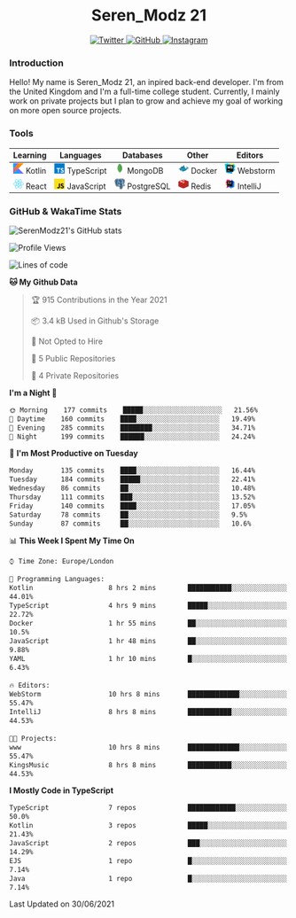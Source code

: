 <div align="center">
  <h1>Seren_Modz 21</h1>
  <a href="https://twitter.com/SerenModz21">
    <img alt="Twitter" src="https://img.shields.io/badge/twitter%20-%231DA1F2.svg?&style=for-the-badge&logo=Twitter&logoColor=white">
  </a>
  <a href="https://github.com/SerenModz21">
    <img alt="GitHub" src="https://img.shields.io/badge/github%20-%23121011.svg?&style=for-the-badge&logo=github&logoColor=white">
  </a>
  <a href="https://www.instagram.com/serenmodz21">
    <img alt="Instagram" src="https://img.shields.io/badge/instagram%20-%23E4405F.svg?&style=for-the-badge&logo=Instagram&logoColor=white">
  </a>
</div>

### Introduction

Hello! My name is Seren_Modz 21, an inpired back-end developer. I'm from the United Kingdom and I'm a full-time college student. Currently, I mainly work on private projects but I plan to grow and achieve my goal of working on more open source projects. 

### Tools

 **Learning**                                        | **Languages**                                               | **Databases**                                               | **Other**                                           | **Editors**                                                  
-----------------------------------------------------|-------------------------------------------------------------|-------------------------------------------------------------|-----------------------------------------------------|--------------------------------------------------------------
 <img width="19px" src="./assets/kotlin.svg"> Kotlin | <img width="19px" src="./assets/typescript.svg"> TypeScript | <img width="19px" src="./assets/mongodb.svg"> MongoDB       | <img width="19px" src="./assets/docker.svg"> Docker | <img width="19px" src="./assets/webstorm.svg"> Webstorm      
 <img width="19px" src="./assets/react.svg"> React   | <img width="19px" src="./assets/javascript.svg"> JavaScript | <img width="19px" src="./assets/postgresql.svg"> PostgreSQL | <img width="19px" src="./assets/redis.svg"> Redis   | <img width="19px" src="./assets/intellij-idea.svg"> IntelliJ 

### GitHub & WakaTime Stats

![SerenModz21's GitHub stats](https://github-readme-stats.vercel.app/api?username=SerenModz21&show_icons=true&theme=dark)

<!--START_SECTION:waka-->
![Profile Views](http://img.shields.io/badge/Profile%20Views-1-blue)

![Lines of code](https://img.shields.io/badge/From%20Hello%20World%20I%27ve%20Written-22823%20lines%20of%20code-blue)

**🐱 My Github Data** 

> 🏆 915 Contributions in the Year 2021
 > 
> 📦 3.4 kB Used in Github's Storage 
 > 
> 🚫 Not Opted to Hire
 > 
> 📜 5 Public Repositories 
 > 
> 🔑 4 Private Repositories  
 > 
**I'm a Night 🦉** 

```text
🌞 Morning    177 commits    █████░░░░░░░░░░░░░░░░░░░░   21.56% 
🌆 Daytime    160 commits    ████░░░░░░░░░░░░░░░░░░░░░   19.49% 
🌃 Evening    285 commits    ████████░░░░░░░░░░░░░░░░░   34.71% 
🌙 Night      199 commits    ██████░░░░░░░░░░░░░░░░░░░   24.24%

```
📅 **I'm Most Productive on Tuesday** 

```text
Monday       135 commits    ████░░░░░░░░░░░░░░░░░░░░░   16.44% 
Tuesday      184 commits    █████░░░░░░░░░░░░░░░░░░░░   22.41% 
Wednesday    86 commits     ██░░░░░░░░░░░░░░░░░░░░░░░   10.48% 
Thursday     111 commits    ███░░░░░░░░░░░░░░░░░░░░░░   13.52% 
Friday       140 commits    ████░░░░░░░░░░░░░░░░░░░░░   17.05% 
Saturday     78 commits     ██░░░░░░░░░░░░░░░░░░░░░░░   9.5% 
Sunday       87 commits     ██░░░░░░░░░░░░░░░░░░░░░░░   10.6%

```


📊 **This Week I Spent My Time On** 

```text
⌚︎ Time Zone: Europe/London

💬 Programming Languages: 
Kotlin                   8 hrs 2 mins        ███████████░░░░░░░░░░░░░░   44.01% 
TypeScript               4 hrs 9 mins        █████░░░░░░░░░░░░░░░░░░░░   22.72% 
Docker                   1 hr 55 mins        ██░░░░░░░░░░░░░░░░░░░░░░░   10.5% 
JavaScript               1 hr 48 mins        ██░░░░░░░░░░░░░░░░░░░░░░░   9.88% 
YAML                     1 hr 10 mins        █░░░░░░░░░░░░░░░░░░░░░░░░   6.43%

🔥 Editors: 
WebStorm                 10 hrs 8 mins       █████████████░░░░░░░░░░░░   55.47% 
IntelliJ                 8 hrs 8 mins        ███████████░░░░░░░░░░░░░░   44.53%

🐱‍💻 Projects: 
www                      10 hrs 8 mins       █████████████░░░░░░░░░░░░   55.47% 
KingsMusic               8 hrs 8 mins        ███████████░░░░░░░░░░░░░░   44.53%

```

**I Mostly Code in TypeScript** 

```text
TypeScript               7 repos             ████████████░░░░░░░░░░░░░   50.0% 
Kotlin                   3 repos             █████░░░░░░░░░░░░░░░░░░░░   21.43% 
JavaScript               2 repos             ███░░░░░░░░░░░░░░░░░░░░░░   14.29% 
EJS                      1 repo              █░░░░░░░░░░░░░░░░░░░░░░░░   7.14% 
Java                     1 repo              █░░░░░░░░░░░░░░░░░░░░░░░░   7.14%

```



 Last Updated on 30/06/2021
<!--END_SECTION:waka-->

